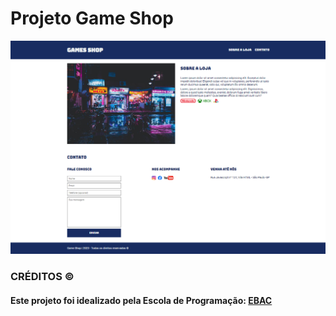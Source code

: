 # Projeto Game Shop

<img src="https://raw.githubusercontent.com/vivianezzt/site_gamesshop/main/game_shop.png">


<h3> CRÉDITOS &copy;</h3>
<h4> Este projeto foi idealizado pela Escola de Programação: <a href="https://ebaconline.com.br/full-stack-java">EBAC</a>
